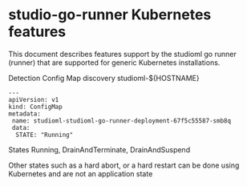 # studio-go-runner Kubernetes features

This document describes features support by the studioml go runner (runner) that are supported for generic Kubernetes installations.

Detection
Config Map discovery
studioml-${HOSTNAME}
```
---
apiVersion: v1
kind: ConfigMap
metadata:
 name: studioml-studioml-go-runner-deployment-67f5c55587-smb8q
 data:
  STATE: "Running"
```
States
Running, DrainAndTerminate, DrainAndSuspend

Other states such as a hard abort, or a hard restart can be done using Kubernetes and are not an application state

